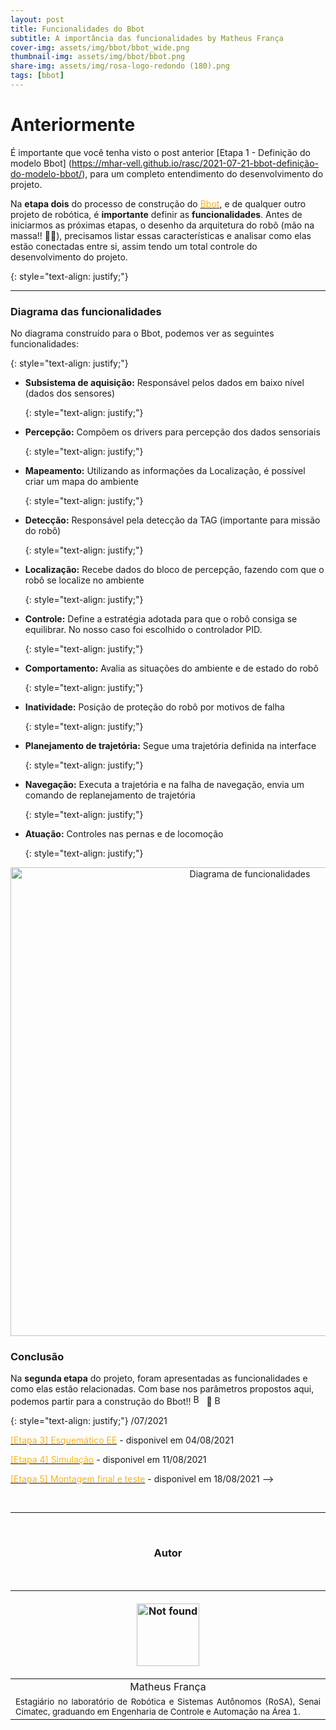 ```yaml
---
layout: post
title: Funcionalidades do Bbot
subtitle: A importância das funcionalidades by Matheus França
cover-img: assets/img/bbot/bbot_wide.png
thumbnail-img: assets/img/bbot/bbot.png
share-img: assets/img/rosa-logo-redondo (180).png
tags: [bbot]
---
```

# Anteriormente
É importante que você tenha visto o post anterior [Etapa 1 - Definição do modelo Bbot] (https://mhar-vell.github.io/rasc/2021-07-21-bbot-definição-do-modelo-bbot/), para um completo entendimento do desenvolvimento do projeto.

<p>
Na <strong>etapa dois</strong> do processo de construção do <a href="https://mhar-vell.github.io/rasc/project-bbot/"><font color="#fbb117">Bbot</font></a>, e de qualquer outro projeto de robótica, é <strong>importante</strong> definir as <strong>funcionalidades</strong>. Antes de iniciarmos as próximas etapas, o desenho da arquitetura do robô (mão na massa!! 👷🔧), precisamos listar essas características e analisar como elas estão conectadas entre si, assim tendo um total controle do desenvolvimento do projeto. 
</p>{: style="text-align: justify;"}

<hr>

<!-- **************************************** -->
### Diagrama das funcionalidades

<p>
No diagrama construído para o Bbot, podemos ver as seguintes funcionalidades: 
</p>{: style="text-align: justify;"}

- <p><strong>Subsistema de aquisição:</strong> Responsável pelos dados em baixo nível (dados dos sensores) </p>{: style="text-align: justify;"}
- <p><strong>Percepção:</strong> Compõem os drivers para percepção dos dados sensoriais</p>{: style="text-align: justify;"}
- <p><strong>Mapeamento:</strong> Utilizando as informações da Localização, é possível criar um mapa do ambiente</p>{: style="text-align: justify;"}
- <p><strong>Detecção:</strong> Responsável pela detecção da TAG (importante para missão do robô)</p>{: style="text-align: justify;"}
- <p><strong>Localização:</strong> Recebe dados do bloco de percepção, fazendo com que o robô se localize no ambiente</p>{: style="text-align: justify;"}
- <p><strong>Controle:</strong> Define a estratégia adotada para que o robô consiga se equilibrar. No nosso caso foi escolhido o controlador PID.</p>{: style="text-align: justify;"}
- <p><strong>Comportamento:</strong> Avalia as situações do ambiente e de estado do robô</p>{: style="text-align: justify;"}
- <p><strong>Inatividade:</strong> Posição de proteção do robô por motivos de falha</p>{: style="text-align: justify;"}
- <p><strong>Planejamento de trajetória:</strong> Segue uma trajetória definida na interface</p>{: style="text-align: justify;"}
- <p><strong>Navegação:</strong> Executa a trajetória e na falha de navegação, envia um comando de replanejamento de trajetória </p>{: style="text-align: justify;"}
- <p><strong>Atuação:</strong> Controles nas pernas e de locomoção</p>{: style="text-align: justify;"}

<p align="center">
    <img id="myImg" src="{{ 'assets/img/bbot/diagrama_funcionalidades_v2.png' | relative_url }}" alt="Diagrama de funcionalidades" width="750"/>
</p>



### Conclusão

<p>
Na <strong>segunda etapa</strong> do projeto, foram apresentadas as funcionalidades e como elas estão relacionadas. Com base nos parâmetros propostos aqui, podemos partir para a construção do Bbot!! <img src="{{ 'assets/img/bbot/bbot.png' | relative_url }}" alt="Bbot" width="17"/> &#128295; <img src="{{ 'assets/img/bbot/bbot_stand.png' | relative_url }}" alt="Bbot" width="15"/>
</p>{: style="text-align: justify;"}

<!-- **************************************** -->
<!-- ### Veja a seguir
-->/07/2021
 
<a href="https://mhar-vell.github.io/rasc/2021-08-04-bbot-esquematico-ee-etapa-3/"><font color="#fbb117">[Etapa 3] Esquemático EE</font></a> - disponivel em 04/08/2021

<a href="https://mhar-vell.github.io/rasc/2021-08-11-bbot-simulacao-etapa-4/"><font color="#fbb117">[Etapa 4] Simulação</font></a> - disponivel em 11/08/2021

<a href="https://mhar-vell.github.io/rasc/2021-08-18-bbot-montagem-e-teste-etapa-5/"><font color="#fbb117">[Etapa 5] Montagem final e teste</font></a> - disponivel em 18/08/2021 -->

<br>

----------------

<br>

<!-- **************************************** Autor **************************************** -->
<center><h3 class="post-title">Autor</h3><br/></center>

<div class="row">
  <div class=" col-xl-auto offset-xl-0 col-lg-4 offset-lg-0">
    <table class="table-borderless highlight">
      <thead>
        <tr>
            <th><center><a href="https://www.linkedin.com/in/matheus-fran%C3%A7a-b62044150/" target="_blank">
                <p align="center">
                    <img src="{{ 'assets/img/people/matheusfrança-1.png' | relative_url }}" alt="Not found" width="100" class="img-fluid rounded-circle" />
                </p>
            </a></center></th>
        </tr>
      </thead>
      <tbody>
        <tr class="font-weight-bolder" style="text-align: center; margin-top: 0">
          <td width="33.33%">Matheus França</td>
        </tr>
        <tr style="text-align: center" >
          <td style="vertical-align: top;text-align: justify;"><small>Estagiário no laboratório de Robótica e Sistemas Autônomos (RoSA), Senai Cimatec, graduando em Engenharia de Controle e Automação na Área 1.</small></td>
        </tr>
      </tbody>
    </table>
  </div>
</div>

<br>
